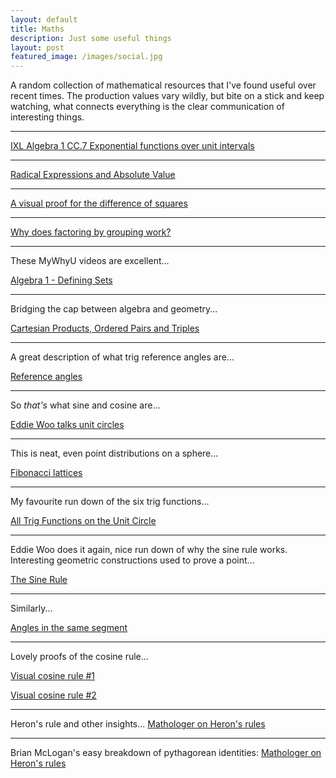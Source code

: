 ```yaml
---
layout: default
title: Maths
description: Just some useful things
layout: post
featured_image: /images/social.jpg
---
```

A random collection of mathematical resources that I've found useful over recent times. The production values vary wildly, but bite on a stick and keep watching, what connects everything is the clear communication of interesting things.

---

[IXL Algebra 1 CC.7 Exponential functions over unit intervals](https://www.youtube.com/watch?v=GT9slOHJUT0&lc=UgxmcQiob8tQ3AbNfr54AaABAg)

---

[Radical Expressions and Absolute Value](https://www.youtube.com/watch?v=PH3I8wOt1Zc&lc=Ugz075K3Xz7wZSieL2B4AaABAg)

---

[A visual proof for the difference of squares](https://www.youtube.com/watch?v=wIPGEVCOzJ4&lc=Ugw0H_O05RVao47e_f14AaABAg)

---
[Why does factoring by grouping work?](https://www.youtube.com/watch?v=cOIxv1ybPro&list=LL&index=67)

---
These MyWhyU videos are excellent...

[Algebra 1 - Defining Sets](https://www.youtube.com/watch?v=GYlhVuGBl5E&list=PL20023FA07684B937)

---

Bridging the cap between algebra and geometry...

[Cartesian Products, Ordered Pairs and Triples](https://www.youtube.com/watch?v=l4j4XgVbuxc&list=PL20023FA07684B937&index=9)

---

A great description of what trig reference angles are...

[Reference angles](https://www.quora.com/Why-do-we-use-reference-angles-instead-of-finding-the-value-of-trig-function-of-an-original-angle-in-trigonometry-Can-you-explain-it-in-unit-circle)

---

So *that's* what sine and cosine are...

[Eddie Woo talks unit circles](https://youtu.be/gUdksdjuSCk?si=25dAPcXV9DvR14QA)

---

This is neat, even point distributions on a sphere...

[Fibonacci lattices](https://observablehq.com/@meetamit/fibonacci-lattices)

---

My favourite run down of the six trig functions...

[All Trig Functions on the Unit Circle](https://www.youtube.com/watch?v=LNBZ0bP4SHk)

---

Eddie Woo does it again, nice run down of why the sine rule works. Interesting geometric constructions used to prove a point...

[The Sine Rule](https://www.youtube.com/watch?v=SmkT4QiYW6M)

---

Similarly...

[Angles in the same segment](https://www.youtube.com/watch?v=NX4v_D1t0rI)

---

Lovely proofs of the cosine rule...

[Visual cosine rule #1](https://youtu.be/vNCe7ciFwVc?si=rTQTsfxKJShoX_g2)

[Visual cosine rule #2](https://youtu.be/ZAx3Sw85v00?si=1RswQyi1vCKJCiSw)

---

Heron's rule and other insights...
[Mathologer on Heron's rules](https://www.youtube.com/watch?v=IguNXoCjBEk)

---

Brian McLogan's easy breakdown of pythagorean identities:
[Mathologer on Heron's rules](https://www.youtube.com/watch?v=62IBpkPBnPs)
